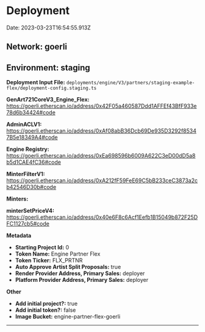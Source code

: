 # Deployment

Date: 2023-03-23T16:54:55.913Z

## **Network:** goerli

## **Environment:** staging

**Deployment Input File:** `deployments/engine/V3/partners/staging-example-flex/deployment-config.staging.ts`

**GenArt721CoreV3_Engine_Flex:** https://goerli.etherscan.io/address/0x42F05a460587Ddd1AFFEf43BfF933e78d6b34424#code

**AdminACLV1:** https://goerli.etherscan.io/address/0xAf08abB36Dcb69De935D3292f85347B5e18349A4#code

**Engine Registry:** https://goerli.etherscan.io/address/0xEa698596b6009A622C3eD00dD5a8b5d1CAE4fC36#code

**MinterFilterV1:** https://goerli.etherscan.io/address/0xA212fF59FeE69C5bB233ceC3873a2cb42546D30b#code

**Minters:**

**minterSetPriceV4:** https://goerli.etherscan.io/address/0x40e6F8c6Acf1Eefb1B15049b872F25DFC1127cb5#code

**Metadata**

- **Starting Project Id:** 0
- **Token Name:** Engine Partner Flex
- **Token Ticker:** FLX_PRTNR
- **Auto Approve Artist Split Proposals:** true
- **Render Provider Address, Primary Sales:** deployer
- **Platform Provider Address, Primary Sales:** deployer

**Other**

- **Add initial project?:** true
- **Add initial token?:** false
- **Image Bucket:** engine-partner-flex-goerli

---
